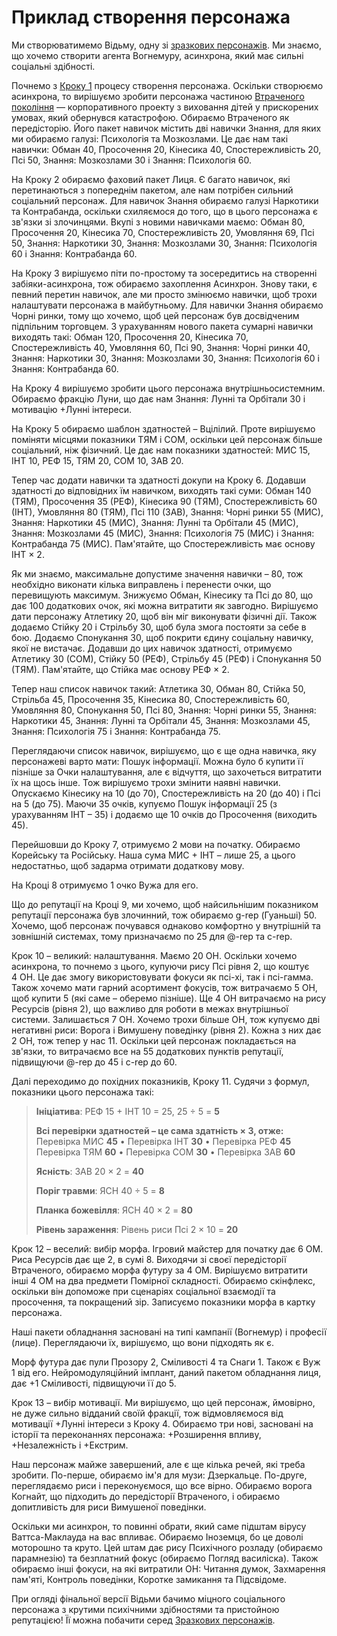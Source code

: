 # Приклад створення персонажа

Ми створюватимемо Відьму, одну зі [зразкових персонажів](../05/00-sample-characters.md). Ми знаємо, що хочемо створити агента Вогнемуру, асинхрона, який має сильні соціальні здібності.

Почнемо з [Кроку 1](../04/04-step-1-background.md) процесу створення персонажа. Оскільки створюємо асинхрона, то вирішуємо зробити персонажа частиною [Втраченого покоління](../08/06-family-and-children.md#Втрачені) — корпоративного проекту з виховання дітей у прискорених умовах, який обернувся катастрофою. Обираємо Втраченого як передісторію. Його пакет навичок містить дві навички Знання, для яких ми обираємо галузі: Психологія та Мозкозлами. Це дає нам такі навички: Обман 40, Просочення 20, Кінесика 40, Спостережливість 20, Псі 50, Знання: Мозкозлами 30 і Знання: Психологія 60.

На Кроку 2 обираємо фаховий пакет Лиця. Є багато навичок, які перетинаються з попереднім пакетом, але нам потрібен сильний соціальний персонаж. Для навичок Знання обираємо галузі Наркотики та Контрабанда, оскільки схиляємося до того, що в цього персонажа є зв'язки зі злочинцями. Вкупі з новими навичками маємо: Обман 80, Просочення 20, Кінесика 70, Спостережливість 20, Умовляння 69, Псі 50, Знання: Наркотики 30, Знання: Мозкозлами 30, Знання: Психологія 60 і Знання: Контрабанда 60.

На Кроку 3 вирішуємо піти по-простому та зосередитись на створенні забіяки-асинхрона, тож обираємо захоплення Асинхрон. Знову таки, є певний перетин навичок, але ми просто змінюємо навички, щоб трохи налаштувати персонажа в майбутньому. Для навички Знання обираємо Чорні ринки, тому що хочемо, щоб цей персонаж був досвідченим підпільним торговцем. З урахуванням нового пакета сумарні навички виходять такі: Обман 120, Просочення 20, Кінесика 70, Спостережливість 40, Умовляння 60, Псі 90, Знання: Чорні ринки 40, Знання: Наркотики 30, Знання: Мозкозлами 30, Знання: Психологія 60 і Знання: Контрабанда 60.

На Кроку 4 вирішуємо зробити цього персонажа внутрішньосистемним. Обираємо фракцію Луни, що дає нам Знання: Лунні та Орбітали 30 і мотивацію +Лунні інтереси.

На Кроку 5 обираємо шаблон здатностей – Вцілілий. Проте вирішуємо поміняти місцями показники ТЯМ і СОМ, оскільки цей персонаж більше соціальний, ніж фізичний. Це дає нам показники здатностей: МИС 15, ІНТ 10, РЕФ 15, ТЯМ 20, СОМ 10, ЗАВ 20.

Тепер час додати навички та здатності докупи на Кроку 6. Додавши здатності до відповідних їм навичком, виходять такі суми: Обман 140 (ТЯМ), Просочення 35 (РЕФ), Кінесика 90 (ТЯМ), Спостережливість 60 (ІНТ), Умовляння 80 (ТЯМ), Псі 110 (ЗАВ), Знання: Чорні ринки 55 (МИС), Знання: Наркотики 45 (МИС), Знання: Лунні та Орбітали 45 (МИС), Знання: Мозкозлами 45 (МИС), Знання: Психологія 75 (МИС) і Знання: Контрабанда 75 (МИС). Пам'ятайте, що Спостережливість має основу ІНТ × 2.

Як ми знаємо, максимальне допустиме значення навички – 80, тож необхідно виконати кілька виправлень і перенести очки, що перевищують максимум. Знижуємо Обман, Кінесику та Псі до 80, що дає 100 додаткових очок, які можна витратити як завгодно. Вирішуємо дати персонажу Атлетику 20, щоб він міг виконувати фізичні дії. Також додаємо Стійку 20 і Стрільбу 30, щоб була змога постояти за себе в бою. Додаємо Спонукання 30, щоб покрити єдину соціальну навичку, якої не вистачає. Додавши до цих навичок здатності, отримуємо Атлетику 30 (СОМ), Стійку 50 (РЕФ), Стрільбу 45 (РЕФ) і Спонукання 50 (ТЯМ). Пам'ятайте, що Стійка має основу РЕФ × 2.

Тепер наш список навичок такий: Атлетика 30, Обман 80, Стійка 50, Стрільба 45, Просочення 35, Кінесика 80, Спостережливість 60, Умовляння 80, Спонукання 50, Псі 80, Знання: Чорні ринки 55, Знання: Наркотики 45, Знання: Лунні та Орбітали 45, Знання: Мозкозлами 45, Знання: Психологія 75 і Знання: Контрабанда 75.

Переглядаючи список навичок, вирішуємо, що є ще одна навичка, яку персонажеві варто мати: Пошук інформації. Можна було б купити її пізніше за Очки налаштування, але є відчуття, що захочеться витратити їх на щось інше. Тож вирішуємо трохи змінити наявні навички. Опускаємо Кінесику на 10 (до 70), Спостережливість на 20 (до 40) і Псі на 5 (до 75). Маючи 35 очків, купуємо Пошук інформації 25 (з урахуванням ІНТ – 35) і додаємо ще 10 очків до Просочення (виходить 45).

Перейшовши до Кроку 7, отримуємо 2 мови на початку. Обираємо Корейську та Російську. Наша сума МИС + ІНТ – лише 25, а цього недостатньо, щоб задарма отримати додаткову мову.

На Кроці 8 отримуємо 1 очко Вужа для его.

Що до репутації на Кроці 9, ми хочемо, щоб найсильнішим показником репутації персонажа був злочинний, тож обираємо g-rep (Гуаньші) 50. Хочемо, щоб персонаж почувався однаково комфортно у внутрішній та зовнішній системах, тому призначаємо по 25 для @-rep та c-rep.

Крок 10 – великий: налаштування. Маємо 20&nbsp;ОН. Оскільки хочемо асинхрона, то почнемо з цього, купуючи рису Псі рівня 2, що коштує 4&nbsp;ОН. Це дає змогу використовувати фокуси як псі-хі, так і псі-гамма. Також хочемо мати гарний асортимент фокусів, тож витрачаємо 5&nbsp;ОН, щоб купити 5 (які саме – оберемо пізніше). Ще 4&nbsp;ОН витрачаємо на рису Ресурсів (рівня 2), що важливо для роботи в межах внутрішньої системи. Залишається 7&nbsp;ОН. Хочемо трохи більше ОН, тож купуємо дві негативні риси: Ворога і Вимушену поведінку (рівня 2). Кожна з них дає 2&nbsp;ОН, тож тепер у нас 11. Оскільки цей персонаж покладається на зв'язки, то витрачаємо все на 55 додаткових пунктів репутації, підвищуючи @-rep до 45 і c-rep до 60.

Далі переходимо до похідних показників, Кроку 11. Судячи з формул, показники цього персонажа такі:

<blockquote>

**Ініціатива**: РЕФ 15 + ІНТ 10 = 25, 25 ÷ 5 = **5**

**Всі перевірки здатностей – це сама здатність × 3, отже:**<br>
Перевірка МИС **45** • Перевірка ІНТ **30** • Перевірка РЕФ **45**<br>
Перевірка ТЯМ **60** • Перевірка СОМ **30** • Перевірка ЗАВ **60**

**Ясність**: ЗАВ 20 × 2 = **40**

**Поріг травми**: ЯСН 40 ÷ 5 = **8**

**Планка божевілля**: ЯСН 40 × 2 = **80**

**Рівень зараження**: Рівень риси Псі 2 × 10 = **20**

</blockquote>

Крок 12 – веселий: вибір морфа. Ігровий майстер для початку дає 6&nbsp;ОМ. Риса Ресурсів дає ще 2, в сумі 8. Виходячи зі своєї передісторії Втраченого, обираємо морфа футуру за 4&nbsp;ОМ. Вирішуємо витратити інші 4&nbsp;ОМ на два предмети Помірної складності. Обираємо скінфлекс, оскільки він допоможе при сценаріях соціальної взаємодії та просочення, та покращений зір. Записуємо показники морфа в картку персонажа.

Наші пакети обладнання засновані на типі кампанії (Вогнемур) і професії (лице). Переглядаючи їх, вирішуємо, що вони підходять як є.

Морф футура дає пули Прозору 2, Сміливості 4 та Снаги 1. Також є Вуж 1 від его. Нейромодуляційний імплант, даний пакетом обладнання лиця, дає +1 Сміливості, підвищуючи її до 5.

Крок 13 – вибір мотивації. Ми вирішуємо, що цей персонаж, ймовірно, не дуже сильно відданий своїй фракції, тож відмовляємося від мотивації +Лунні інтереси з Кроку 4. Обираємо три нові, засновані на історії та переконаннях персонажа: +Розширення впливу, +Незалежність і +Екстрим.

Наш персонаж майже завершений, але є ще кілька речей, які треба зробити. По-перше, обираємо ім'я для музи: Дзеркальце. По-друге, переглядаємо риси і переконуємося, що все вірно. Обираємо ворога Когнайт, що підходить до передісторії Втраченого, і обираємо допитливість для риси Вимушеної поведінки.

Оскільки ми асинхрон, то повинні обрати, який саме підштам вірусу Ваттса-Маклауда на вас впливає. Обираємо Іноземця, бо це доволі моторошно та круто. Цей штам дає рису Психічного розладу (обираємо парамнезію) та безплатний фокус (обираємо Погляд василіска). Також обираємо інші фокуси, на які витратили ОН: Читання думок, Захмарення пам'яті, Контроль поведінки, Коротке замикання та Підсвідоме.

При огляді фінальної версії Відьми бачимо міцного соціального персонажа з крутими психічними здібностями та пристойною репутацією! Її можна побачити серед [Зразкових персонажів](../05/00-sample-characters.md).
